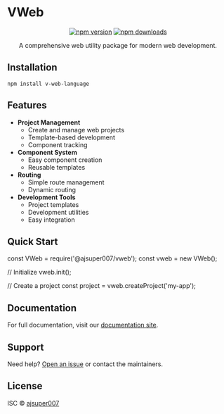 ﻿# VWeb

<div align="center">

[![npm version](https://img.shields.io/npm/v/v-web-language.svg)](https://www.npmjs.com/package/v-web-language)
[![npm downloads](https://img.shields.io/npm/dm/v-web-language.svg)](https://www.npmjs.com/package/v-web-language)

A comprehensive web utility package for modern web development.

</div>

## Installation

```npm install v-web-language```

## Features

- **Project Management**
  - Create and manage web projects
  - Template-based development
  - Component tracking
- **Component System**
  - Easy component creation
  - Reusable templates
- **Routing**
  - Simple route management
  - Dynamic routing
- **Development Tools**
  - Project templates
  - Development utilities
  - Easy integration

## Quick Start

const VWeb = require('@ajsuper007/vweb');
const vweb = new VWeb();

// Initialize
vweb.init();

// Create a project
const project = vweb.createProject('my-app');

## Documentation

For full documentation, visit our [documentation site](https://vwebcoding.netlify.app).

## Support

Need help? [Open an issue](https://github.com/ajsuper007/vweb/issues) or contact the maintainers.

## License

ISC © [ajsuper007](https://github.com/ajsuper007)